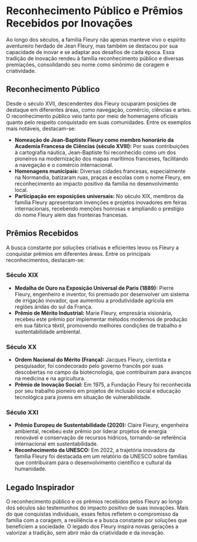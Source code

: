 # Reconhecimento Público e Prêmios Recebidos por Inovações

Ao longo dos séculos, a família Fleury não apenas manteve vivo o espírito aventureiro herdado de Jean Fleury, mas também se destacou por sua capacidade de inovar e se adaptar aos desafios de cada época. Essa tradição de inovação rendeu à família reconhecimento público e diversas premiações, consolidando seu nome como sinônimo de coragem e criatividade.

## Reconhecimento Público

Desde o século XVII, descendentes dos Fleury ocuparam posições de destaque em diferentes áreas, como navegação, comércio, ciências e artes. O reconhecimento público veio tanto por meio de homenagens oficiais quanto pelo respeito conquistado em suas comunidades. Entre os exemplos mais notáveis, destacam-se:

- **Nomeação de Jean-Baptiste Fleury como membro honorário da Academia Francesa de Ciências (século XVIII):** Por suas contribuições à cartografia náutica, Jean-Baptiste foi reconhecido como um dos pioneiros na modernização dos mapas marítimos franceses, facilitando a navegação e o comércio internacional.
- **Homenagens municipais:** Diversas cidades francesas, especialmente na Normandia, batizaram ruas, praças e escolas com o nome Fleury, em reconhecimento ao impacto positivo da família no desenvolvimento local.
- **Participação em exposições universais:** No século XIX, membros da família Fleury apresentaram invenções e projetos inovadores em feiras internacionais, recebendo menções honrosas e ampliando o prestígio do nome Fleury além das fronteiras francesas.

## Prêmios Recebidos

A busca constante por soluções criativas e eficientes levou os Fleury a conquistar prêmios em diferentes áreas. Entre os principais reconhecimentos, destacam-se:

### Século XIX

- **Medalha de Ouro na Exposição Universal de Paris (1889):** Pierre Fleury, engenheiro e inventor, foi premiado por desenvolver um sistema de irrigação inovador, que aumentou a produtividade agrícola em regiões áridas do sul da França.
- **Prêmio de Mérito Industrial:** Marie Fleury, empresária visionária, recebeu este prêmio por implementar métodos modernos de produção em sua fábrica têxtil, promovendo melhores condições de trabalho e sustentabilidade ambiental.

### Século XX

- **Ordem Nacional do Mérito (França):** Jacques Fleury, cientista e pesquisador, foi condecorado pelo governo francês por suas descobertas no campo da biotecnologia, que contribuíram para avanços na medicina e na agricultura.
- **Prêmio de Inovação Social:** Em 1975, a Fundação Fleury foi reconhecida por seu trabalho pioneiro em projetos de inclusão social e educação tecnológica para jovens em situação de vulnerabilidade.

### Século XXI

- **Prêmio Europeu de Sustentabilidade (2020):** Claire Fleury, engenheira ambiental, recebeu este prêmio por liderar projetos de energia renovável e conservação de recursos hídricos, tornando-se referência internacional em sustentabilidade.
- **Reconhecimento da UNESCO:** Em 2022, a trajetória inovadora da família Fleury foi destacada em um relatório da UNESCO sobre famílias que contribuíram para o desenvolvimento científico e cultural da humanidade.

## Legado Inspirador

O reconhecimento público e os prêmios recebidos pelos Fleury ao longo dos séculos são testemunhos do impacto positivo de suas inovações. Mais do que conquistas individuais, esses feitos refletem o compromisso da família com a coragem, a resiliência e a busca constante por soluções que beneficiem a sociedade. O legado dos Fleury inspira novas gerações a valorizar a tradição, sem abrir mão da criatividade e da inovação.